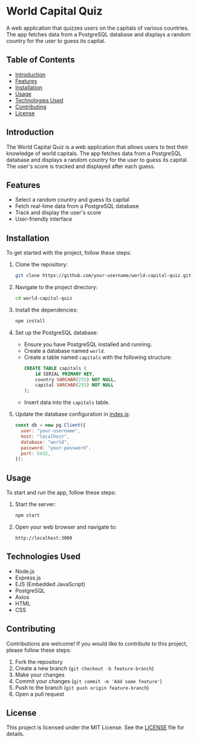 # World Capital Quiz

A web application that quizzes users on the capitals of various countries. The app fetches data from a PostgreSQL database and displays a random country for the user to guess its capital.

## Table of Contents

- [Introduction](#introduction)
- [Features](#features)
- [Installation](#installation)
- [Usage](#usage)
- [Technologies Used](#technologies-used)
- [Contributing](#contributing)
- [License](#license)

## Introduction

The World Capital Quiz is a web application that allows users to test their knowledge of world capitals. The app fetches data from a PostgreSQL database and displays a random country for the user to guess its capital. The user's score is tracked and displayed after each guess.

## Features

- Select a random country and guess its capital
- Fetch real-time data from a PostgreSQL database
- Track and display the user's score
- User-friendly interface

## Installation

To get started with the project, follow these steps:

1. Clone the repository:
    ```sh
    git clone https://github.com/your-username/world-capital-quiz.git
    ```

2. Navigate to the project directory:
    ```sh
    cd world-capital-quiz
    ```

3. Install the dependencies:
    ```sh
    npm install
    ```

4. Set up the PostgreSQL database:
    - Ensure you have PostgreSQL installed and running.
    - Create a database named `world`.
    - Create a table named `capitals` with the following structure:
      ```sql
      CREATE TABLE capitals (
          id SERIAL PRIMARY KEY,
          country VARCHAR(255) NOT NULL,
          capital VARCHAR(255) NOT NULL
      );
      ```
    - Insert data into the `capitals` table.

5. Update the database configuration in [index.js](http://_vscodecontentref_/0):
    ```javascript
    const db = new pg.Client({
      user: "your-username",
      host: "localhost",
      database: "world",
      password: "your-password",
      port: 5432,
    });
    ```

## Usage

To start and run the app, follow these steps:

1. Start the server:
    ```sh
    npm start
    ```

2. Open your web browser and navigate to:
    ```
    http://localhost:3000
    ```

## Technologies Used

- Node.js
- Express.js
- EJS (Embedded JavaScript)
- PostgreSQL
- Axios
- HTML
- CSS

## Contributing

Contributions are welcome! If you would like to contribute to this project, please follow these steps:

1. Fork the repository
2. Create a new branch (`git checkout -b feature-branch`)
3. Make your changes
4. Commit your changes (`git commit -m 'Add some feature'`)
5. Push to the branch (`git push origin feature-branch`)
6. Open a pull request

## License

This project is licensed under the MIT License. See the [LICENSE](LICENSE) file for details.